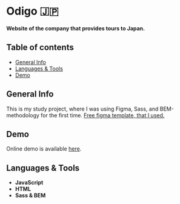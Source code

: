 # Odigo :jp:
**Website of the company that provides tours to Japan.**


## Table of contents
  - [General Info](#general-info)
  - [Languages & Tools](#languages--tools)
  - [Demo](#demo)


## General Info

This is my study project, where I was using Figma, Sass, and BEM-methodology for the first time. [Free figma template, that I used.](https://www.figma.com/file/CSzyIt5kDL9UreALLHc0lp/travel-landing-page-jacobvoyles-(Copy))


 ## Demo
Online demo is available [here](https://livelife26.github.io/Odigo---first-template/).


## Languages & Tools
- **JavaScript**
- **HTML**  
- **Sass & BEM**